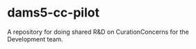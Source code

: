 # dams5-cc-pilot
A repository for doing shared R&amp;D on CurationConcerns for the Development team.
